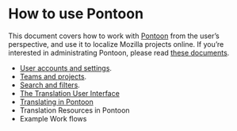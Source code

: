 # How to use Pontoon

This document covers how to work with [Pontoon](https://pontoon.mozilla.org/) from the user’s perspective, and use it to localize Mozilla projects online. If you’re interested in administrating Pontoon, please read [these documents](https://github.com/mozilla-l10n/documentation/tree/master/tools/pontoon).

* [User accounts and settings](users.md).
* [Teams and projects](teams_projects.md).
* [Search and filters](search_filters.md).
* [The Translation User Interface](ui.md)
* [Translating in Pontoon](translate.md)
* Translation Resources in Pontoon
* Example Work flows
